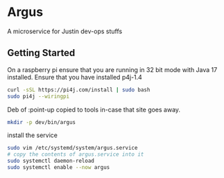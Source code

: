 # Argus

A microservice for Justin dev-ops stuffs

## Getting Started

On a raspberry pi ensure that you are running in 32 bit mode with Java 17 installed.
Ensure that you have installed p4j-1.4 

```bash
curl -sSL https://pi4j.com/install | sudo bash
sudo pi4j --wiringpi
```

Deb of :point-up copied to tools in-case that site goes away.

```bash
mkdir -p dev/bin/argus
```

install the service

```bash
sudo vim /etc/systemd/system/argus.service
# copy the contents of argus.service into it
sudo systemctl daemon-reload
sudo systemctl enable --now argus
```